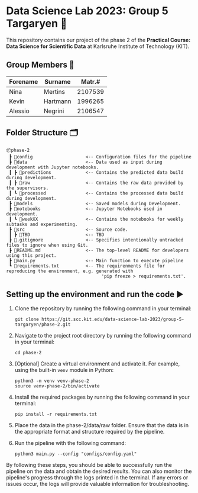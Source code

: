 # Data Science Lab 2023: Group 5 Targaryen 🐉
This repository contains our project of the phase 2 of the **Practical Course: Data Science for Scientific Data** at Karlsruhe Institute of Technology (KIT).

## Group Members 👤 
| Forename | Surname  | Matr.#  |
|----------|----------|---------|
| Nina     | Mertins  | 2107539 |
| Kevin    | Hartmann | 1996265 |
| Alessio  | Negrini  | 2106547 |

## Folder Structure 🗂️
```
📦phase-2
 ┣ 📂config                    <-- Configuration files for the pipeline
 ┣ 📂data                      <-- Data used as input during development with Jupyter notebooks. 
 ┃ ┣ 📂predictions             <-- Contains the predicted data build during development.
 ┃ ┣ 📂raw                     <-- Contains the raw data provided by the supervisors.
 ┃ ┗ 📂processed               <-- Contains the processed data build during development.
 ┣ 📂models                    <-- Saved models during Development.
 ┣ 📂notebooks                 <-- Jupyter Notebooks used in development.
 ┃ ┗ 📂weekXX                  <-- Contains the notebooks for weekly subtasks and experimenting.
 ┣ 📂src                       <-- Source code.
 ┃ ┣ 📜TBD                     <-- TBD
 ┣ 📜.gitignore                <-- Specifies intentionally untracked files to ignore when using Git.
 ┣ 📜README.md                 <-- The top-level README for developers using this project. 
 ┣ 📜main.py                   <-- Main function to execute pipeline   
 ┗ 📜requirements.txt          <-- The requirenments file for reproducing the environment, e.g. generated with 
                                    'pip freeze > requirements.txt'.
```

## Setting up the environment and run the code ▶️

1. Clone the repository by running the following command in your terminal:

   ```
   git clone https://git.scc.kit.edu/data-science-lab-2023/group-5-targaryen/phase-2.git
   ```


2. Navigate to the project root directory by running the following command in your terminal:

   ```
   cd phase-2
   ```

3. [Optional] Create a virtual environment and activate it. For example, using the built-in `venv` module in Python:
   ```
   python3 -m venv venv-phase-2
   source venv-phase-2/bin/activate
   ```

4. Install the required packages by running the following command in your terminal:

   ```
   pip install -r requirements.txt
   ```

5. Place the data in the phase-2/data/raw folder. Ensure that the data is in the appropriate format and structure 
required by the pipeline.

6. Run the pipeline with the following command:

   ```
   python3 main.py --config "configs/config.yaml"
   ```

By following these steps, you should be able to successfully run the  pipeline on the data and obtain the desired 
results. You can also monitor the pipeline's progress through the logs printed in the terminal. If any errors or issues 
occur, the logs will provide valuable information for troubleshooting. 
